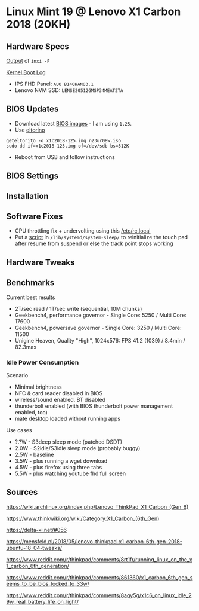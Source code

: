 # Linux Mint 19 @ Lenovo X1 Carbon 2018 (20KH)

## Hardware Specs

[Output](inxi.txt) of `inxi -F`

[Kernel Boot Log](dmesg.txt)

* IPS FHD Panel: `AUO B140HAN03.1`
* Lenovo NVM SSD: `LENSE20512GMSP34MEAT2TA`

## BIOS Updates

* Download latest [BIOS images](https://pcsupport.lenovo.com/de/en/products/LAPTOPS-AND-NETBOOKS/THINKPAD-X-SERIES-LAPTOPS/THINKPAD-X1-CARBON-6TH-GEN-TYPE-20KH-20KG/downloads/DS502282) - I am using `1.25`.
* Use [eltorino](https://aur.archlinux.org/packages/geteltorito/) 
```
geteltorito -o x1c2018-125.img n23ur08w.iso
sudo dd if=x1c2018-125.img of=/dev/sdb bs=512K
```
* Reboot from USB and follow instructions

## BIOS Settings



## Installation

## Software Fixes

* CPU throttling fix + undervolting using this [/etc/rc.local](rc.local)
* Put a [script](trackpad) in `/lib/systemd/system-sleep/` to reinitialize the touch pad after resume from suspend or else the track point stops working

## Hardware Tweaks

## Benchmarks

Current best results
* 2T/sec read / 1T/sec write (sequential, 10M chunks)
* Geekbench4, performance governor - Single Core: 5250 / Multi Core: 17600
* Geekbench4, powersave governor - Single Core: 3250 / Multi Core: 11500
* Unigine Heaven, Quality "High", 1024x576: FPS 41.2 (1039) / 8.4min / 82.3max


### Idle Power Consumption

Scenario
* Minimal brightness 
* NFC & card reader disabled in BIOS 
* wireless/sound enabled, BT disabled
* thunderbolt enabled (with BIOS thunderbolt power management enabled, too)
* mate desktop loaded without running apps

Use cases
* ?.?W - S3deep sleep mode (patched DSDT)
* 2.0W - S2idle/S3idle sleep mode (probably buggy) 
* 2.5W - baseline
* 3.5W - plus running a wget download
* 4.5W - plus firefox using three tabs
* 5.5W - plus watching youtube fhd full screen

## Sources

https://wiki.archlinux.org/index.php/Lenovo_ThinkPad_X1_Carbon_(Gen_6)

https://www.thinkwiki.org/wiki/Category:X1_Carbon_(6th_Gen)

https://delta-xi.net/#056

https://mensfeld.pl/2018/05/lenovo-thinkpad-x1-carbon-6th-gen-2018-ubuntu-18-04-tweaks/

https://www.reddit.com/r/thinkpad/comments/8rt1fr/running_linux_on_the_x1_carbon_6th_generation/

https://www.reddit.com/r/thinkpad/comments/861360/x1_carbon_6th_gen_seems_to_be_bios_locked_to_33w/

https://www.reddit.com/r/thinkpad/comments/8aqy5g/x1c6_on_linux_idle_29w_real_battery_life_on_light/
